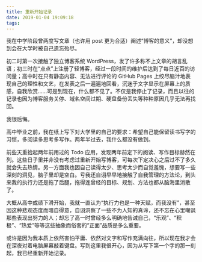 ```yaml
---
title: 重新开始记录
date: 2019-01-04 19:09:18
tags:
---
```


我在中学阶段曾两度写文章（也许用 post 更为合适）阐述“博客的意义”，却没想到会在大学时被自己遗忘殆尽。
<!-- more -->

初二时第一次接触了独立博客系统 WordPress，发了许多称不上文章的胡言乱语；初三时在“点点”上注册了轻博客，经过一段时间的维护后达到了每日近百的访问量；高中时在只有静态内容、无法进行评论的 GitHub Pages 上绞尽脑汁地表现自己的理性和文艺，在发表之后一遍遍地回看，沉迷于文字显示在屏幕上的质感，自我欣赏……可是到现在，什么都不见了。不仅是我停止了记录，而且以往的记录也因为博客服务关停、域名空间过期、硬盘备份丢失等种种原因几乎无法再找回。

我很后悔。

高中毕业之前，我在纸上写下对大学里的自己的要求：希望自己能保留读书写字的习惯，多阅读多思考多写作。两年半过去，我什么都没有做到。

前些天重拾起两年前用过的 Todo 应用，发现两年前定下的阅读、写作目标赫然在列。这些日子里并非没有考虑过重新开始写博客，可每次下定决心之后过不了多久就会失去热情。另一方面我也因自己读得太少、思考太少而自觉羞愧，想要写一些深刻的洞见，脑子里却是空白。亏我还自诩早早地接触了自我管理的方法论，到头来我的执行力还是拖了后腿，拖得连曾经的目标、规划、方法也都从脑海里消散了。

大概从高中成绩下滑开始，我就一直认为“执行力也是一种天赋，而我没有”，甚至因这种悲观态度而暗自得意，自诩洞察了一些不为人知的真谛，还不忘在心里嘲讽那些表现出努力的人；却忘了高一时曾经多么明确地告诫自己，“乐观”、“积极”、“热爱”等等这些抽象而俗套的“正面”品质是多么重要。

或许是因为我本质上依然害怕平庸、依然对文字和写作充满向往，所以现在我才会在深夜对着电脑屏幕敲着键盘。写到这里我很开心，因为从写下第一个字的那一刻起，我已经重新开始记录。
